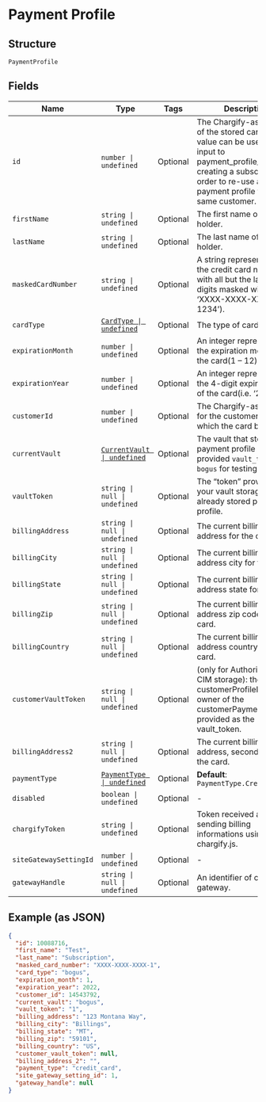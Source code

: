 
# Payment Profile

## Structure

`PaymentProfile`

## Fields

| Name | Type | Tags | Description |
|  --- | --- | --- | --- |
| `id` | `number \| undefined` | Optional | The Chargify-assigned ID of the stored card. This value can be used as an input to payment_profile_id when creating a subscription, in order to re-use a stored payment profile for the same customer. |
| `firstName` | `string \| undefined` | Optional | The first name of the card holder. |
| `lastName` | `string \| undefined` | Optional | The last name of the card holder. |
| `maskedCardNumber` | `string \| undefined` | Optional | A string representation of the credit card number with all but the last 4 digits masked with X’s (i.e. ‘XXXX-XXXX-XXXX-1234’). |
| `cardType` | [`CardType \| undefined`](../../doc/models/card-type.md) | Optional | The type of card used. |
| `expirationMonth` | `number \| undefined` | Optional | An integer representing the expiration month of the card(1 – 12). |
| `expirationYear` | `number \| undefined` | Optional | An integer representing the 4-digit expiration year of the card(i.e. ‘2012’). |
| `customerId` | `number \| undefined` | Optional | The Chargify-assigned id for the customer record to which the card belongs. |
| `currentVault` | [`CurrentVault \| undefined`](../../doc/models/current-vault.md) | Optional | The vault that stores the payment profile with the provided `vault_token`. Use `bogus` for testing. |
| `vaultToken` | `string \| null \| undefined` | Optional | The “token” provided by your vault storage for an already stored payment profile. |
| `billingAddress` | `string \| null \| undefined` | Optional | The current billing street address for the card. |
| `billingCity` | `string \| null \| undefined` | Optional | The current billing address city for the card. |
| `billingState` | `string \| null \| undefined` | Optional | The current billing address state for the card. |
| `billingZip` | `string \| null \| undefined` | Optional | The current billing address zip code for the card. |
| `billingCountry` | `string \| null \| undefined` | Optional | The current billing address country for the card. |
| `customerVaultToken` | `string \| null \| undefined` | Optional | (only for Authorize.Net CIM storage): the customerProfileId for the owner of the customerPaymentProfileId provided as the vault_token. |
| `billingAddress2` | `string \| null \| undefined` | Optional | The current billing street address, second line, for the card. |
| `paymentType` | [`PaymentType \| undefined`](../../doc/models/payment-type.md) | Optional | **Default**: `PaymentType.CreditCard` |
| `disabled` | `boolean \| undefined` | Optional | - |
| `chargifyToken` | `string \| undefined` | Optional | Token received after sending billing informations using chargify.js. |
| `siteGatewaySettingId` | `number \| undefined` | Optional | - |
| `gatewayHandle` | `string \| null \| undefined` | Optional | An identifier of connected gateway. |

## Example (as JSON)

```json
{
  "id": 10088716,
  "first_name": "Test",
  "last_name": "Subscription",
  "masked_card_number": "XXXX-XXXX-XXXX-1",
  "card_type": "bogus",
  "expiration_month": 1,
  "expiration_year": 2022,
  "customer_id": 14543792,
  "current_vault": "bogus",
  "vault_token": "1",
  "billing_address": "123 Montana Way",
  "billing_city": "Billings",
  "billing_state": "MT",
  "billing_zip": "59101",
  "billing_country": "US",
  "customer_vault_token": null,
  "billing_address_2": "",
  "payment_type": "credit_card",
  "site_gateway_setting_id": 1,
  "gateway_handle": null
}
```

